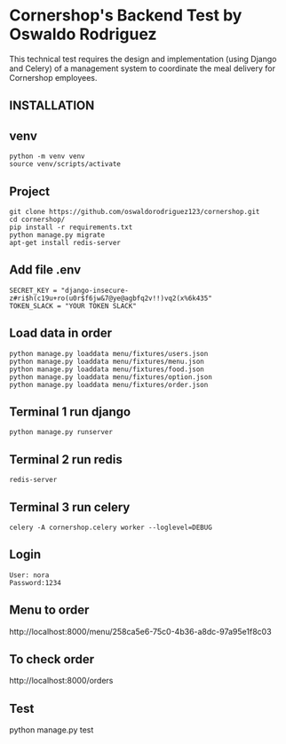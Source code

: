 # Cornershop's Backend Test by Oswaldo Rodriguez

This technical test requires the design and implementation (using Django and Celery) of a management system to coordinate the meal delivery for Cornershop employees.

## INSTALLATION 

## venv
```shell
python -m venv venv
source venv/scripts/activate
```

## Project
```shell
git clone https://github.com/oswaldorodriguez123/cornershop.git
cd cornershop/
pip install -r requirements.txt
python manage.py migrate
apt-get install redis-server
```

## Add file .env
```
SECRET_KEY = "django-insecure-z#ri$h(c19u+ro(u0r$f6jw&7@ye@agbfq2v!!)vq2(x%6k435"
TOKEN_SLACK = "YOUR TOKEN SLACK"
```

## Load data in order
```shell
python manage.py loaddata menu/fixtures/users.json
python manage.py loaddata menu/fixtures/menu.json
python manage.py loaddata menu/fixtures/food.json
python manage.py loaddata menu/fixtures/option.json
python manage.py loaddata menu/fixtures/order.json
```

## Terminal 1 run django
```shell
python manage.py runserver
```

## Terminal 2 run redis
```shell
redis-server
```

## Terminal 3 run celery
```shell
celery -A cornershop.celery worker --loglevel=DEBUG
```

## Login
```
User: nora
Password:1234
```

## Menu to order
http://localhost:8000/menu/258ca5e6-75c0-4b36-a8dc-97a95e1f8c03

## To check order
http://localhost:8000/orders

## Test
python manage.py test